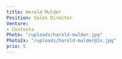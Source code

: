 ```yaml
---
title: Herald Mulder
Position: Sales Director
Venture:
- Contexta
Photo: "/uploads/harold-mulder.jpg"
Photo2x: "/uploads/harold-mulder@2x.jpg"
prio: 5
---
```


